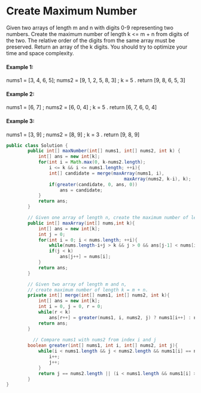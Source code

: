 # Create Maximum Number

Given two arrays of length m and n with digits 0-9 representing two numbers. Create the maximum number of length k &lt;= m + n from digits of the two. The relative order of the digits from the same array must be preserved. Return an array of the k digits. You should try to optimize your time and space complexity.

#### Example 1:

nums1 = \[3, 4, 6, 5\]; nums2 = \[9, 1, 2, 5, 8, 3\]; k = 5.    return \[9, 8, 6, 5, 3\]

#### Example 2:

nums1 = \[6, 7\]; nums2 = \[6, 0, 4\]; k = 5. return \[6, 7, 6, 0, 4\]

#### Example 3:

nums1 = \[3, 9\]; nums2 = \[8, 9\]; k = 3. return \[9, 8, 9\]

```java
public class Solution {
        public int[] maxNumber(int[] nums1, int[] nums2, int k) {
            int[] ans = new int[k];
            for(int i = Math.max(0, k-nums2.length); 
                i <= k && i <= nums1.length; ++i){
                int[] candidate = merge(maxArray(nums1, i), 
                                            maxArray(nums2, k-i), k);
                if(greater(candidate, 0, ans, 0))
                    ans = candidate;
            }
            return ans;
        }

        // Given one array of length n, create the maximum number of length k
        public int[] maxArray(int[] nums,int k){
            int[] ans = new int[k];
            int j = 0;
            for(int i = 0; i < nums.length; ++i){
                while(nums.length-i+j > k && j > 0 && ans[j-1] < nums[i]) j--;
                if(j < k)
                    ans[j++] = nums[i];
            }
            return ans;
        }

        // Given two array of length m and n, 
        // create maximum number of length k = m + n.
        private int[] merge(int[] nums1, int[] nums2, int k){
            int[] ans = new int[k];
            int i = 0, j = 0, r = 0;
            while(r < k)
                ans[r++] = greater(nums1, i, nums2, j) ? nums1[i++] : nums2[j++];
            return ans;
        }
    
	      // Compare nums1 with nums2 from index i and j
        boolean greater(int[] nums1, int i, int[] nums2, int j){
            while(i < nums1.length && j < nums2.length && nums1[i] == nums2[j]){
                i++;
                j++;
            }
            return j == nums2.length || (i < nums1.length && nums1[i] > nums2[j]);
        }
}

```

